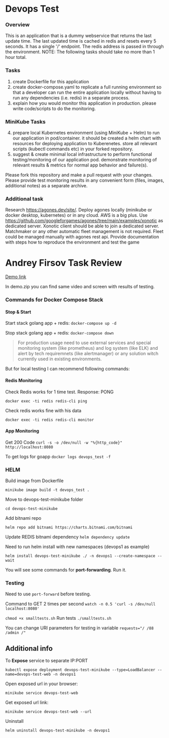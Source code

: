 # Devops Test
### Overview
This is an application that is a dummy webservice that returns the
last update time.  The last updated time is cached in redis and
resets every 5 seconds.  It has a single '/' endpoint.  The redis
address is passed in through the environment.
NOTE: The following tasks should take no more than 1 hour total.
### Tasks
1. create Dockerfile for this application
2. create docker-compose.yaml to replicate a full running environment
so that a developer can run the entire application locally without having
to run any dependencies (i.e. redis) in a separate process.
3. explain how you would monitor this application in production. please
write code/scripts to do the monitoring.
### MiniKube Tasks
4. prepare local Kubernetes environment (using MiniKube + Helm) to run our application in pod/container.
it should be created a helm chart with resources for deploying application to Kuberenetes. 
store all relevant scripts (kubectl commands etc) in your forked repository.
5. suggest & create minimal local infrastructure to perform functional testing/monitoring of our application pod.
demonstrate monitoring of relevant results & metrics for normal app behavior and failure(s).

Please fork this repository and make a pull request with your changes.
Please provide test monitoring results in any convenient form (files, images, additional notes) as a separate archive.



 
### Additional task
Research https://agones.dev/site/. Deploy agones locally (minikube or docker desktop, kubernetes) or in any cloud. AWS is a big plus. Use https://github.com/googleforgames/agones/tree/main/examples/xonotic as dedicated server. Xonotic client should be able to join a dedicated server. Matchmaker or any other automatic fleet management is not required. Fleet could be managed manually with agones rest api. Provide documentation with steps how to reproduce the environment and test the game

# Andrey Firsov Task Review

[Demo link](https://drive.google.com/file/d/1a-Ato9LdHFDCnNHbcAcGgPY0GypiV-Xc/view?usp=sharing)

In demo.zip you can find same video and screen with results of testing.

### Commands for Docker Compose Stack

#### Stop & Start
Start stack golang app + redis:
`docker-compose up -d`

Stop stack golang app + redis:
`docker-compose down`

> For production usage need to use external services and special monitoring system (like prometheus) and log system (like ELK) and alert by tech requiremnets (like alertmanager) or any solution witch currently used in existing environments.

But for local testing I can recommend following commands:

#### Redis Monitoring

Check Redis works for 1 time test. Response: PONG

`docker exec -ti redis redis-cli ping`

Check redis works fine with his data

`docker exec -ti redis redis-cli monitor`



#### App Monitoring

Get 200 Code
`curl -s -o /dev/null -w "%{http_code}" http://localhost:8080 `

To get logs for goapp
`docker logs devops_test -f`

### HELM

Build image from Dockerfile

`minikube image build -t devops_test .`

Move to devops-test-minikube folder

`cd devops-test-minikube`

Add bitnami repo 

`helm repo add bitnami https://charts.bitnami.com/bitnami`

Update REDIS bitnami dependency
`helm dependency update`

Need to run helm install with new namespaces (devops1 as example)

`helm install devops-test-minikube ./ -n devops1 --create-namespace --wait`

You will see some commands for **port-forwarding**. Run it.

### Testing

Need to use `port-forward` before testing.

Command to GET 2 times per second 
`watch -n 0.5 'curl -s /dev/null localhost:8080'`

`chmod +x smalltests.sh`
Run tests
`./smalltests.sh`

You can change URI parameters for testing in variable
`requests="/ /88 /admin /"`

## Additional info

To **Expose** service to separate IP:PORT

`kubectl expose deployment devops-test-minikube --type=LoadBalancer --name=devops-test-web -n devops1`

Open exposed url in your browser:

`minikube service devops-test-web`

Get exposed url link:

`minikube service devops-test-web --url`

Uninstall

`helm uninstall devops-test-minikube -n devops1`
